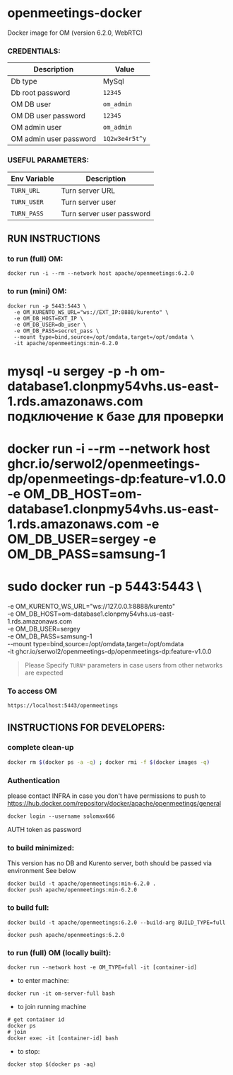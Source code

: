 # openmeetings-docker

Docker image for OM (version 6.2.0, WebRTC)


### CREDENTIALS:

|Description|Value|
|-----------|-----|
|Db type| MySql|
|Db root password|`12345`|
|OM DB user|`om_admin`|
|OM DB user password|`12345`|
|OM admin user|`om_admin`|
|OM admin user password|`1Q2w3e4r5t^y`|

### USEFUL PARAMETERS:

|Env Variable|Description|
|-----------|-----|
|`TURN_URL`| Turn server URL |
|`TURN_USER`| Turn server user |
|`TURN_PASS`| Turn server user password |

## RUN INSTRUCTIONS

### to run (full) OM:
```
docker run -i --rm --network host apache/openmeetings:6.2.0
```

### to run (mini) OM:
```
docker run -p 5443:5443 \
  -e OM_KURENTO_WS_URL="ws://EXT_IP:8888/kurento" \
  -e OM_DB_HOST=EXT_IP \
  -e OM_DB_USER=db_user \
  -e OM_DB_PASS=secret_pass \
  --mount type=bind,source=/opt/omdata,target=/opt/omdata \
  -it apache/openmeetings:min-6.2.0

```
# mysql -u sergey -p -h om-database1.clonpmy54vhs.us-east-1.rds.amazonaws.com  подключение к базе для проверки
# docker run -i --rm --network host ghcr.io/serwol2/openmeetings-dp/openmeetings-dp:feature-v1.0.0 -e OM_DB_HOST=om-database1.clonpmy54vhs.us-east-1.rds.amazonaws.com -e OM_DB_USER=sergey -e OM_DB_PASS=samsung-1

# sudo docker run -p 5443:5443 \
  -e OM_KURENTO_WS_URL="ws://127.0.0.1:8888/kurento" \
  -e OM_DB_HOST=om-database1.clonpmy54vhs.us-east-1.rds.amazonaws.com \
  -e OM_DB_USER=sergey \
  -e OM_DB_PASS=samsung-1 \
  --mount type=bind,source=/opt/omdata,target=/opt/omdata \
  -it ghcr.io/serwol2/openmeetings-dp/openmeetings-dp:feature-v1.0.0

> Please Specify `TURN*` parameters in case users from other networks are expected


### To access OM

`https://localhost:5443/openmeetings`



## INSTRUCTIONS FOR DEVELOPERS:

### complete clean-up
```bash
docker rm $(docker ps -a -q) ; docker rmi -f $(docker images -q)
```

### Authentication

please contact INFRA in case you don't have permissions to push to
https://hub.docker.com/repository/docker/apache/openmeetings/general

```
docker login --username solomax666
```
AUTH token as password


### to build minimized: 
This version has no DB and Kurento server, both should be passed via environment
See below
```
docker build -t apache/openmeetings:min-6.2.0 .
docker push apache/openmeetings:min-6.2.0
```

### to build full: 
```
docker build -t apache/openmeetings:6.2.0 --build-arg BUILD_TYPE=full .
docker push apache/openmeetings:6.2.0
```

### to run (full) OM (locally built):
```
docker run --network host -e OM_TYPE=full -it [container-id]

```

* to enter machine:
```
docker run -it om-server-full bash
```

* to join running machine
```
# get container id
docker ps
# join
docker exec -it [container-id] bash
```

* to stop:
```
docker stop $(docker ps -aq)
```

